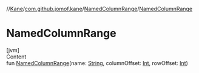 //[Kane](../../index.md)/[com.github.jomof.kane](../index.md)/[NamedColumnRange](index.md)/[NamedColumnRange](-named-column-range.md)



# NamedColumnRange  
[jvm]  
Content  
fun [NamedColumnRange](-named-column-range.md)(name: [String](https://kotlinlang.org/api/latest/jvm/stdlib/kotlin/-string/index.html), columnOffset: [Int](https://kotlinlang.org/api/latest/jvm/stdlib/kotlin/-int/index.html), rowOffset: [Int](https://kotlinlang.org/api/latest/jvm/stdlib/kotlin/-int/index.html))  



